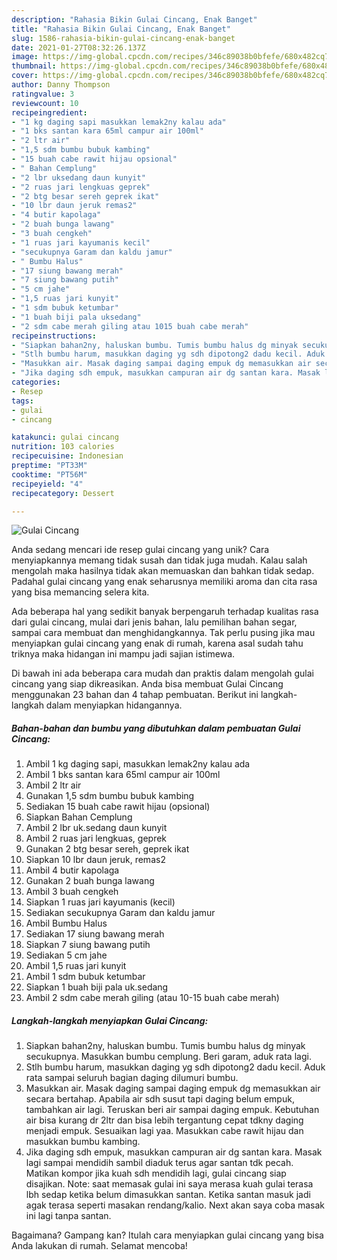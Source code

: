 ```yaml
---
description: "Rahasia Bikin Gulai Cincang, Enak Banget"
title: "Rahasia Bikin Gulai Cincang, Enak Banget"
slug: 1586-rahasia-bikin-gulai-cincang-enak-banget
date: 2021-01-27T08:32:26.137Z
image: https://img-global.cpcdn.com/recipes/346c89038b0bfefe/680x482cq70/gulai-cincang-foto-resep-utama.jpg
thumbnail: https://img-global.cpcdn.com/recipes/346c89038b0bfefe/680x482cq70/gulai-cincang-foto-resep-utama.jpg
cover: https://img-global.cpcdn.com/recipes/346c89038b0bfefe/680x482cq70/gulai-cincang-foto-resep-utama.jpg
author: Danny Thompson
ratingvalue: 3
reviewcount: 10
recipeingredient:
- "1 kg daging sapi masukkan lemak2ny kalau ada"
- "1 bks santan kara 65ml campur air 100ml"
- "2 ltr air"
- "1,5 sdm bumbu bubuk kambing"
- "15 buah cabe rawit hijau opsional"
- " Bahan Cemplung"
- "2 lbr uksedang daun kunyit"
- "2 ruas jari lengkuas geprek"
- "2 btg besar sereh geprek ikat"
- "10 lbr daun jeruk remas2"
- "4 butir kapolaga"
- "2 buah bunga lawang"
- "3 buah cengkeh"
- "1 ruas jari kayumanis kecil"
- "secukupnya Garam dan kaldu jamur"
- " Bumbu Halus"
- "17 siung bawang merah"
- "7 siung bawang putih"
- "5 cm jahe"
- "1,5 ruas jari kunyit"
- "1 sdm bubuk ketumbar"
- "1 buah biji pala uksedang"
- "2 sdm cabe merah giling atau 1015 buah cabe merah"
recipeinstructions:
- "Siapkan bahan2ny, haluskan bumbu. Tumis bumbu halus dg minyak secukupnya. Masukkan bumbu cemplung. Beri garam, aduk rata lagi."
- "Stlh bumbu harum, masukkan daging yg sdh dipotong2 dadu kecil. Aduk rata sampai seluruh bagian daging dilumuri bumbu."
- "Masukkan air. Masak daging sampai daging empuk dg memasukkan air secara bertahap. Apabila air sdh susut tapi daging belum empuk, tambahkan air lagi. Teruskan beri air sampai daging empuk. Kebutuhan air bisa kurang dr 2ltr dan bisa lebih tergantung cepat tdkny daging menjadi empuk. Sesuaikan lagi yaa. Masukkan cabe rawit hijau dan masukkan bumbu kambing."
- "Jika daging sdh empuk, masukkan campuran air dg santan kara. Masak lagi sampai mendidih sambil diaduk terus agar santan tdk pecah. Matikan kompor jika kuah sdh mendidih lagi, gulai cincang siap disajikan. Note: saat memasak gulai ini saya merasa kuah gulai terasa lbh sedap ketika belum dimasukkan santan. Ketika santan masuk jadi agak terasa seperti masakan rendang/kalio. Next akan saya coba masak ini lagi tanpa santan."
categories:
- Resep
tags:
- gulai
- cincang

katakunci: gulai cincang 
nutrition: 103 calories
recipecuisine: Indonesian
preptime: "PT33M"
cooktime: "PT56M"
recipeyield: "4"
recipecategory: Dessert

---
```



![Gulai Cincang](https://img-global.cpcdn.com/recipes/346c89038b0bfefe/680x482cq70/gulai-cincang-foto-resep-utama.jpg)

Anda sedang mencari ide resep gulai cincang yang unik? Cara menyiapkannya memang tidak susah dan tidak juga mudah. Kalau salah mengolah maka hasilnya tidak akan memuaskan dan bahkan tidak sedap. Padahal gulai cincang yang enak seharusnya memiliki aroma dan cita rasa yang bisa memancing selera kita.

Ada beberapa hal yang sedikit banyak berpengaruh terhadap kualitas rasa dari gulai cincang, mulai dari jenis bahan, lalu pemilihan bahan segar, sampai cara membuat dan menghidangkannya. Tak perlu pusing jika mau menyiapkan gulai cincang yang enak di rumah, karena asal sudah tahu triknya maka hidangan ini mampu jadi sajian istimewa.




Di bawah ini ada beberapa cara mudah dan praktis dalam mengolah gulai cincang yang siap dikreasikan. Anda bisa membuat Gulai Cincang menggunakan 23 bahan dan 4 tahap pembuatan. Berikut ini langkah-langkah dalam menyiapkan hidangannya.

<!--inarticleads1-->

##### Bahan-bahan dan bumbu yang dibutuhkan dalam pembuatan Gulai Cincang:

1. Ambil 1 kg daging sapi, masukkan lemak2ny kalau ada
1. Ambil 1 bks santan kara 65ml campur air 100ml
1. Ambil 2 ltr air
1. Gunakan 1,5 sdm bumbu bubuk kambing
1. Sediakan 15 buah cabe rawit hijau (opsional)
1. Siapkan  Bahan Cemplung
1. Ambil 2 lbr uk.sedang daun kunyit
1. Ambil 2 ruas jari lengkuas, geprek
1. Gunakan 2 btg besar sereh, geprek ikat
1. Siapkan 10 lbr daun jeruk, remas2
1. Ambil 4 butir kapolaga
1. Gunakan 2 buah bunga lawang
1. Ambil 3 buah cengkeh
1. Siapkan 1 ruas jari kayumanis (kecil)
1. Sediakan secukupnya Garam dan kaldu jamur
1. Ambil  Bumbu Halus
1. Sediakan 17 siung bawang merah
1. Siapkan 7 siung bawang putih
1. Sediakan 5 cm jahe
1. Ambil 1,5 ruas jari kunyit
1. Ambil 1 sdm bubuk ketumbar
1. Siapkan 1 buah biji pala uk.sedang
1. Ambil 2 sdm cabe merah giling (atau 10-15 buah cabe merah)




<!--inarticleads2-->

##### Langkah-langkah menyiapkan Gulai Cincang:

1. Siapkan bahan2ny, haluskan bumbu. Tumis bumbu halus dg minyak secukupnya. Masukkan bumbu cemplung. Beri garam, aduk rata lagi.
1. Stlh bumbu harum, masukkan daging yg sdh dipotong2 dadu kecil. Aduk rata sampai seluruh bagian daging dilumuri bumbu.
1. Masukkan air. Masak daging sampai daging empuk dg memasukkan air secara bertahap. Apabila air sdh susut tapi daging belum empuk, tambahkan air lagi. Teruskan beri air sampai daging empuk. Kebutuhan air bisa kurang dr 2ltr dan bisa lebih tergantung cepat tdkny daging menjadi empuk. Sesuaikan lagi yaa. Masukkan cabe rawit hijau dan masukkan bumbu kambing.
1. Jika daging sdh empuk, masukkan campuran air dg santan kara. Masak lagi sampai mendidih sambil diaduk terus agar santan tdk pecah. Matikan kompor jika kuah sdh mendidih lagi, gulai cincang siap disajikan. Note: saat memasak gulai ini saya merasa kuah gulai terasa lbh sedap ketika belum dimasukkan santan. Ketika santan masuk jadi agak terasa seperti masakan rendang/kalio. Next akan saya coba masak ini lagi tanpa santan.




Bagaimana? Gampang kan? Itulah cara menyiapkan gulai cincang yang bisa Anda lakukan di rumah. Selamat mencoba!
